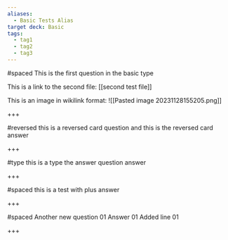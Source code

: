 ```yaml
---
aliases:
  - Basic Tests Alias
target deck: Basic
tags:
  - tag1
  - tag2
  - tag3
---
```


#spaced
This is the first question in the basic type

This is a link to the second  file: [[second test file]]


This is an image in wikilink format:
![[Pasted image 20231128155205.png]]


+++


#reversed
this is a reversed card question
and this is the reversed card answer

+++

#type
this is a type the answer question
answer

+++

#spaced 
this is a test with plus
answer

+++

#spaced 
Another new question 01
Answer 01
Added line 01

+++
